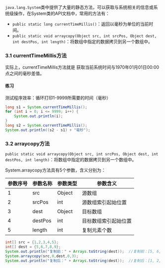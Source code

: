 `java.lang.System`类中提供了大量的静态方法，可以获取与系统相关的信息或系统级操作，在System类的API文档中，常用的方法有：

- `public static long currentTimeMillis()`：返回以毫秒为单位的当前时间。
- `public static void arraycopy(Object src, int srcPos, Object dest, int destPos, int length)`：将数组中指定的数据拷贝到另一个数组中。

### 3.1 currentTimeMillis方法

实际上，currentTimeMillis方法就是 获取当前系统时间与1970年01月01日00:00点之间的毫秒差值。

#### 练习

测试程序效率：循环打印1-9999所需要的时间（毫秒）

```Java
long s1 = System.currentTimeMillis();
for (int i = 0; i <= 9999; i++) {
	System.out.println(i);
}
long s2 = System.currentTimeMillis();
System.out.println((s2 - s1) + "毫秒");
```

### 3.2 arraycopy方法

`public static void arraycopy(Object src, int srcPos, Object dest, int destPos, int length)`：将数组中指定的数据拷贝到另一个数组中。

System.arraycopy方法具有5个参数，含义分别为：

| 参数序号 | 参数名称 | 参数类型 | 参数含义             |
| -------- | -------- | -------- | -------------------- |
| 1        | src      | Object   | 源数组               |
| 2        | srcPos   | int      | 源数组索引起始位置   |
| 3        | dest     | Object   | 目标数组             |
| 4        | destPos  | int      | 目标数组索引起始位置 |
| 5        | length   | int      | 复制元素个数         |

```Java
int[] src = {1,2,3,4,5};
int[] dest = {5,6,7,8,9};
System.out.println("复制前：" + Arrays.toString(dest));  //复制前：[5, 6, 7, 8, 9]
System.arraycopy(src,0,dest,0,3);
System.out.println("复制后：" + Arrays.toString(dest));  //复制后：[1, 2, 3, 8, 9]
```

